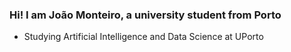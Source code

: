 ### Hi! I am João Monteiro, a university student from Porto
- Studying Artificial Intelligence and Data Science at UPorto




